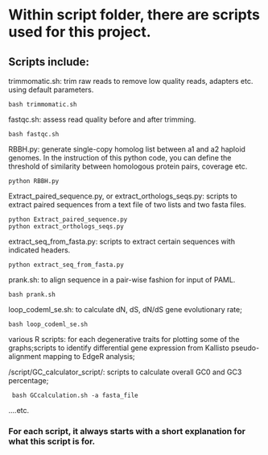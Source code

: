 # Within script folder, there are scripts used for this project. 


## Scripts include:

trimmomatic.sh: trim raw reads to remove low quality reads, adapters etc. using default parameters.

    bash trimmomatic.sh
fastqc.sh: assess read quality before and after trimming.

    bash fastqc.sh
RBBH.py: generate single-copy homolog list between a1 and a2 haploid genomes. In the instruction of this python code, you can define the threshold of similarity between homologous protein pairs, coverage etc.

    python RBBH.py

Extract_paired_sequence.py, or extract_orthologs_seqs.py: scripts to extract paired sequences from a text file of two lists and two fasta files.
    
    python Extract_paired_sequence.py
    python extract_orthologs_seqs.py
extract_seq_from_fasta.py: scripts to extract certain sequences with indicated headers.
    
    python extract_seq_from_fasta.py
prank.sh: to align sequence in a pair-wise fashion for input of PAML.

    bash prank.sh

loop_codeml_se.sh: to calculate dN, dS, dN/dS gene evolutionary rate;

    bash loop_codeml_se.sh

various R scripts: for each degenerative traits for plotting some of the graphs;scripts to identify differential gene expression from Kallisto pseudo-alignment mapping to EdgeR analysis; 

/script/GC_calculator_script/: scripts to calculate overall GC0 and GC3 percentage;

     bash GCcalculation.sh -a fasta_file 
     
....etc.



### For each script, it always starts with a short explanation for what this script is for.
